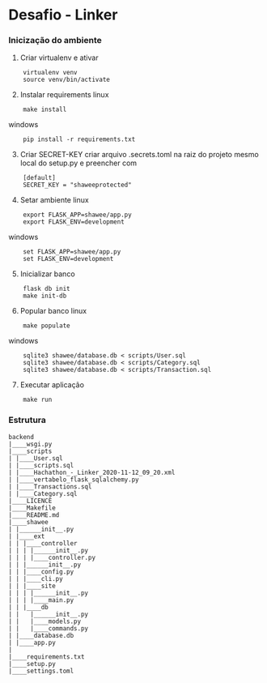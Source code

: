 # Desafio - Linker

### Inicização do ambiente

1. Criar virtualenv e ativar
~~~
    virtualenv venv
    source venv/bin/activate
~~~

2. Instalar requirements
linux
~~~
    make install
~~~
windows
~~~
    pip install -r requirements.txt
~~~

3. Criar SECRET-KEY
criar arquivo .secrets.toml na raiz do projeto mesmo local do setup.py e preencher com
~~~
    [default]
    SECRET_KEY = "shaweeprotected"
~~~

4. Setar ambiente
linux
~~~
    export FLASK_APP=shawee/app.py
    export FLASK_ENV=development
~~~
windows
~~~
    set FLASK_APP=shawee/app.py
    set FLASK_ENV=development
~~~

5. Inicializar banco
~~~
    flask db init
    make init-db
~~~

6. Popular banco
linux
~~~
    make populate
~~~
windows
~~~
    sqlite3 shawee/database.db < scripts/User.sql
    sqlite3 shawee/database.db < scripts/Category.sql
    sqlite3 shawee/database.db < scripts/Transaction.sql
~~~

7. Executar aplicação
~~~
    make run
~~~

### Estrutura
~~~
backend
|____wsgi.py
|____scripts
| |____User.sql
| |____scripts.sql
| |____Hachathon_-_Linker_2020-11-12_09_20.xml
| |____vertabelo_flask_sqlalchemy.py
| |____Transactions.sql
| |____Category.sql
|____LICENCE
|____Makefile
|____README.md
|____shawee
| |______init__.py
| |____ext
| | |____controller
| | | |______init__.py
| | | |____controller.py
| | |______init__.py
| | |____config.py
| | |____cli.py
| | |____site
| | | |______init__.py
| | | |____main.py
| | |____db
| |   |______init__.py
| |   |____models.py
| |   |____commands.py
| |____database.db
| |____app.py
|
|____requirements.txt
|____setup.py
|____settings.toml
~~~ 